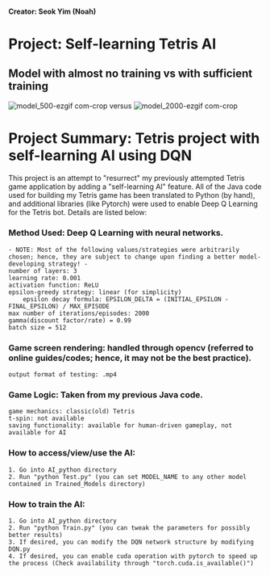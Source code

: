 #### Creator: Seok Yim (Noah)

# Project: Self-learning Tetris AI #

## Model with almost no training vs with sufficient training
![model_500-ezgif com-crop](https://github.com/seokyim8/Tetris/assets/49558316/dd2abc51-1d22-456d-950b-0df406cbfdca) versus ![model_2000-ezgif com-crop](https://github.com/seokyim8/Tetris/assets/49558316/3b73e199-0e03-430c-8867-6bb577f1ce48)




# Project Summary: Tetris project with self-learning AI using DQN

This project is an attempt to "resurrect" my previously attempted Tetris game application by adding a "self-learning AI" feature. All of the Java code used for building my Tetris game has been translated 
to Python (by hand), and additional libraries (like Pytorch) were used to enable Deep Q Learning for the Tetris bot. Details are listed below:

### Method Used: Deep Q Learning with neural networks.
    - NOTE: Most of the following values/strategies were arbitrarily chosen; hence, they are subject to change upon finding a better model-developing strategy! -
    number of layers: 3
    learning rate: 0.001
    activation function: ReLU
    epsilon-greedy strategy: linear (for simplicity)
        epsilon decay formula: EPSILON_DELTA = (INITIAL_EPSILON - FINAL_EPSILON) / MAX_EPISODE
    max number of iterations/episodes: 2000 
    gamma(discount factor/rate) = 0.99
    batch size = 512

### Game screen rendering: handled through opencv (referred to online guides/codes; hence, it may not be the best practice).
    output format of testing: .mp4

### Game Logic: Taken from my previous Java code.
    game mechanics: classic(old) Tetris
    t-spin: not available
    saving functionality: available for human-driven gameplay, not available for AI

### How to access/view/use the AI:
    1. Go into AI_python directory
    2. Run "python Test.py" (you can set MODEL_NAME to any other model contained in Trained_Models directory)

### How to train the AI:
    1. Go into AI_python directory
    2. Run "python Train.py" (you can tweak the parameters for possibly better results)
    3. If desired, you can modify the DQN network structure by modifying DQN.py
    4. If desired, you can enable cuda operation with pytorch to speed up the process (Check availability through "torch.cuda.is_available()") 
